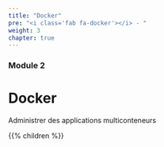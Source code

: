 ```yaml
---
title: "Docker"
pre: "<i class='fab fa-docker'></i> - "
weight: 3
chapter: true
---
```


### Module 2

# Docker

Administrer des applications multiconteneurs

{{% children  %}}
